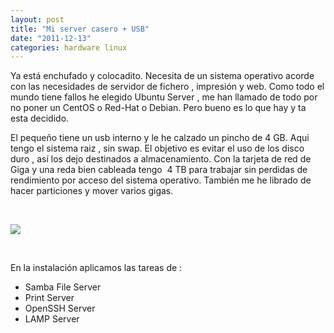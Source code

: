 ```yaml
---
layout: post
title: "Mi server casero + USB"
date: "2011-12-13"
categories: hardware linux
---
```


Ya está enchufado y colocadito. Necesita de un sistema operativo acorde con las necesidades de servidor de fichero , impresión y web. Como todo el mundo tiene fallos he elegido Ubuntu Server , me han llamado de todo por no poner un CentOS o Red-Hat o Debian. Pero bueno es lo que hay y ta esta decidido.

El pequeño tiene un usb interno y le he calzado un pincho de 4 GB. Aqui tengo el sistema raiz , sin swap. El objetivo es evitar el uso de los disco duro , así los dejo destinados a almacenamiento. Con la tarjeta de red de Giga y una reda bien cableada tengo  4 TB para trabajar sin perdidas de rendimiento por acceso del sistema operativo. También me he librado de hacer particiones y mover varios gigas.

 

![](images/6487897401_57b6e1eb1c_z.jpg)

 

En la instalación aplicamos las tareas de :

- Samba File Server
- Print Server
- OpenSSH Server
- LAMP Server
